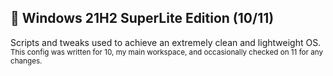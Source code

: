 ## 🐠 Windows 21H2 SuperLite Edition (10/11)
Scripts and tweaks used to achieve an extremely clean and lightweight OS.\
<sub>This config was written for 10, my main workspace, and occasionally checked on 11 for any changes.
